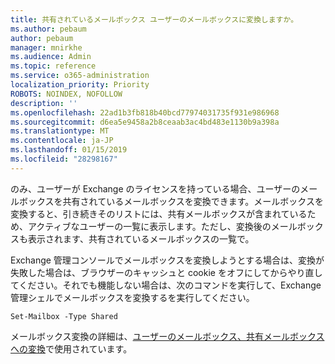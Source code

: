 ```yaml
---
title: 共有されているメールボックス ユーザーのメールボックスに変換しますか。
ms.author: pebaum
author: pebaum
manager: mnirkhe
ms.audience: Admin
ms.topic: reference
ms.service: o365-administration
localization_priority: Priority
ROBOTS: NOINDEX, NOFOLLOW
description: ''
ms.openlocfilehash: 22ad1b3fb818b40bcd77974031735f931e986968
ms.sourcegitcommit: d6ea5e9458a2b8ceaab3ac4bd483e1130b9a398a
ms.translationtype: MT
ms.contentlocale: ja-JP
ms.lasthandoff: 01/15/2019
ms.locfileid: "28298167"
---
```

のみ、ユーザーが Exchange のライセンスを持っている場合、ユーザーのメールボックスを共有されているメールボックスを変換できます。メールボックスを変換すると、引き続きそのリストには、共有メールボックスが含まれているため、アクティブなユーザーの一覧に表示します。ただし、変換後のメールボックスも表示されます、共有されているメールボックスの一覧で。 
  
Exchange 管理コンソールでメールボックスを変換しようとする場合は、変換が失敗した場合は、ブラウザーのキャッシュと cookie をオフにしてからやり直してください。それでも機能しない場合は、次のコマンドを実行して、Exchange 管理シェルでメールボックスを変換するを実行してください。
  
```
Set-Mailbox -Type Shared
```

メールボックス変換の詳細は、[ユーザーのメールボックス、共有メールボックスへの変換](https://support.office.com/client/2e122487-e1f5-4f26-ba41-5689249d93ba)で使用されています。
  
